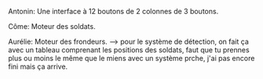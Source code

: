 Antonin:
Une interface à 12 boutons de 2 colonnes de 3 boutons.

Côme: 
Moteur des soldats.

Aurélie:
Moteur des frondeurs. --> pour le système de détection, on fait ça avec un tableau comprenant les positions des soldats, faut que tu prennes plus ou moins le même que le miens avec un système prche, j'ai pas encore fini mais ça arrive.
